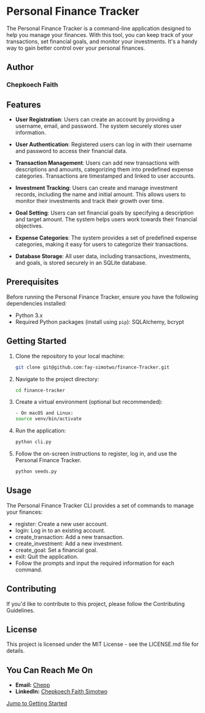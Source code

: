 # Personal Finance Tracker

The Personal Finance Tracker is a command-line application designed to help you manage your finances. With this tool, you can keep track of your transactions, set financial goals, and monitor your investments. It's a handy way to gain better control over your personal finances.

## Author
### Chepkoech Faith

## Features

- **User Registration**: Users can create an account by providing a username, email, and password. The system securely stores user information.

- **User Authentication**: Registered users can log in with their username and password to access their financial data.

- **Transaction Management**: Users can add new transactions with descriptions and amounts, categorizing them into predefined expense categories. Transactions are timestamped and linked to user accounts.

- **Investment Tracking**: Users can create and manage investment records, including the name and initial amount. This allows users to monitor their investments and track their growth over time.

- **Goal Setting**: Users can set financial goals by specifying a description and target amount. The system helps users work towards their financial objectives.

- **Expense Categories**: The system provides a set of predefined expense categories, making it easy for users to categorize their transactions.

- **Database Storage**: All user data, including transactions, investments, and goals, is stored securely in an SQLite database.

## Prerequisites

Before running the Personal Finance Tracker, ensure you have the following dependencies installed:

- Python 3.x
- Required Python packages (install using `pip`): SQLAlchemy, bcrypt

## Getting Started

1. Clone the repository to your local machine:

   ```bash
   git clone git@github.com:fay-simotwo/finance-Tracker.git
   ```
2. Navigate to the project directory:
  
   ```bash
   cd finance-tracker   
   ```
3. Create a virtual environment (optional but recommended):
   ```bash
   - On macOS and Linux:
   source venv/bin/activate
   ```       
4. Run the application:
   ```bash
   python cli.py
   ```
5. Follow the on-screen instructions to register, log in, and use the Personal Finance Tracker.
   ```bash
   python seeds.py
   ```      

## Usage
The Personal Finance Tracker CLI provides a set of commands to manage your finances:

- register: Create a new user account.
- login: Log in to an existing account.
- create_transaction: Add a new transaction.
- create_investment: Add a new investment.
- create_goal: Set a financial goal.
- exit: Quit the application.
- Follow the prompts and input the required information for each command.

## Contributing
If you'd like to contribute to this project, please follow the Contributing Guidelines.

## License
This project is licensed under the MIT License - see the LICENSE.md file for details.

## You Can Reach Me On

- **Email:** [Chepp](chepFaith18@gmail.com)
- **LinkedIn:** [Chepkoech Faith Simotwo](https://www.linkedin.com/in/faith-chepkoech-99280a27b/?lipi=urn%3Ali%3Apage%3Ad_flagship3_feed%3Bn4W6KtbpS%2FeiCFf76zvdqg%3D%3D)



[Jump to Getting Started](#getting-started)

